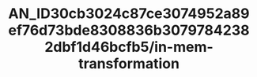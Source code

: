 ---  
schema: schema:AN_ID30cb3024c87ce3074952a89ef76d73bde8308836b30797842382dbf1d46bcfb5/in-mem-transformation  
title: AN_ID30cb3024c87ce3074952a89ef76d73bde8308836b30797842382dbf1d46bcfb5/in-mem-transformation  
organization: Sample Department  
notes: Used in 0 lineage(s)  
resources:  
  - name: AN_ID30cb3024c87ce3074952a89ef76d73bde8308836b30797842382dbf1d46bcfb5/in-mem-transformation 
    url: in-mem://AN_ID30cb3024c87ce3074952a89ef76d73bde8308836b30797842382dbf1d46bcfb5/in-mem-transformation 
    format : DataFrame  
license: None  
category:
  - Education  
maintainer: User  
maintainer_email: UserMail  
---